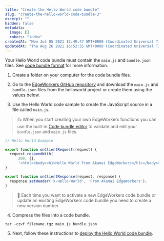 ```yaml
---
title: "Create the Hello World code bundle"
slug: "create-the-hello-world-code-bundle-3"
excerpt: ""
hidden: false
metadata: 
  image: []
  robots: "index"
createdAt: "Mon Jul 05 2021 12:49:47 GMT+0000 (Coordinated Universal Time)"
updatedAt: "Thu Aug 26 2021 16:53:35 GMT+0000 (Coordinated Universal Time)"
---
```

Your Hello World code bundle must contain the `main.js` and `bundle.json` files.  See [code bundle format](code-bundle-format.md) for more information.

1. Create a folder on your computer for the code bundle files.

2. Go to the  [EdgeWorkers GitHub repository](https://github.com/akamai/edgeworkers-examples) and download the `main.js` and `bundle.json` files from the helloworld project or create them using the values below.

3. Use the Hello World code sample to create the JavaScript source in a file called `main.js`.

> 👍 When you start creating your own EdgeWorkers functions you can use the built-in [Code bundle editor](code-bundle-editor.md) to validate and edit your `bundle.json` and `main.js` files.

```javascript
// Hello World Example

export function onClientRequest(request) {
  request.respondWith(
      200, {},
      '<html><body><h1>Hello World From Akamai EdgeWorkers</h1></body></html>');
}

export function onClientResponse(request, response) {
  response.setHeader('X-Hello-World', 'From Akamai EdgeWorkers');
}
```

> 📘 Each time you want to activate a new EdgeWorkers code bundle or update an existing EdgeWorkers code bundle you need to create a new version number.

4. Compress the files into a code bundle.

```shell
tar -czvf filename.tgz main.js bundle.json
```

5. Next, follow these instructions to [deploy the Hello World code bundle](deploy-hello-world-3.md).

